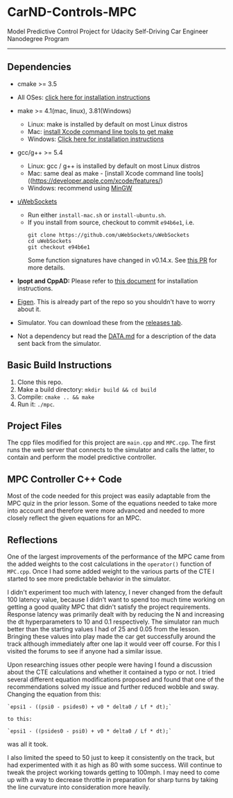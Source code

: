 # CarND-Controls-MPC
Model Predictive Control Project for Udacity Self-Driving Car Engineer Nanodegree Program

---

## Dependencies

* cmake >= 3.5
 * All OSes: [click here for installation instructions](https://cmake.org/install/)
* make >= 4.1(mac, linux), 3.81(Windows)
  * Linux: make is installed by default on most Linux distros
  * Mac: [install Xcode command line tools to get make](https://developer.apple.com/xcode/features/)
  * Windows: [Click here for installation instructions](http://gnuwin32.sourceforge.net/packages/make.htm)
* gcc/g++ >= 5.4
  * Linux: gcc / g++ is installed by default on most Linux distros
  * Mac: same deal as make - [install Xcode command line tools]((https://developer.apple.com/xcode/features/)
  * Windows: recommend using [MinGW](http://www.mingw.org/)
* [uWebSockets](https://github.com/uWebSockets/uWebSockets)
  * Run either `install-mac.sh` or `install-ubuntu.sh`.
  * If you install from source, checkout to commit `e94b6e1`, i.e.
    ```
    git clone https://github.com/uWebSockets/uWebSockets
    cd uWebSockets
    git checkout e94b6e1
    ```
    Some function signatures have changed in v0.14.x. See [this PR](https://github.com/udacity/CarND-MPC-Project/pull/3) for more details.

* **Ipopt and CppAD:** Please refer to [this document](https://github.com/udacity/CarND-MPC-Project/blob/master/install_Ipopt_CppAD.md) for installation instructions.
* [Eigen](http://eigen.tuxfamily.org/index.php?title=Main_Page). This is already part of the repo so you shouldn't have to worry about it.
* Simulator. You can download these from the [releases tab](https://github.com/udacity/self-driving-car-sim/releases).
* Not a dependency but read the [DATA.md](./DATA.md) for a description of the data sent back from the simulator.


## Basic Build Instructions

1. Clone this repo.
2. Make a build directory: `mkdir build && cd build`
3. Compile: `cmake .. && make`
4. Run it: `./mpc`.

## Project Files

The cpp files modified for this project are `main.cpp` and `MPC.cpp`.  The first runs the web server that connects to the simulator and calls the latter, to contain and perform the model predictive controller.

## MPC Controller C++ Code

Most of the code needed for this project was easily adaptable from the MPC quiz in the prior lesson.  Some of the equations needed to take more into account and therefore were more advanced and needed to more closely reflect the given equations for an MPC.

## Reflections

One of the largest improvements of the performance of the MPC came from the added weights to the cost calculations in the `operator()` function of `MPC.cpp`.  Once I had some added weight to the various parts of the CTE I started to see more predictable behavior in the simulator.

I didn't experiment too much with latency, I never changed from the default 100 latency value, because I didn't want to spend too much time working on getting a good quality MPC that didn't satisfy the project requirements. Response latency was primarily dealt with by reducing the N and increasing the dt hyperparameters to 10 and 0.1 respectively.  The simulator ran much better than the starting values I had of 25 and 0.05 from the lesson.  Bringing these values into play made the car get successfully around the track although immediately after one lap it would veer off course.  For this I visited the forums to see if anyone had a similar issue.

Upon researching issues other people were having I found a discussion about the CTE calculations and whether it contained a typo or not.  I tried several different equation modifications proposed and found that one of the recommendations solved my issue and further reduced wobble and sway.  Changing the equation from this:

    `epsi1 - ((psi0 - psides0) + v0 * delta0 / Lf * dt);`

    to this:

    `epsi1 - ((psides0 - psi0) + v0 * delta0 / Lf * dt);`

was all it took.

I also limited the speed to 50 just to keep it consistently on the track, but had experimented with it as high as 80 with some success.  Will continue to tweak the project working towards getting to 100mph.  I may need to come up with a way to decrease throttle in preparation for sharp turns by taking the line curvature into consideration more heavily.
